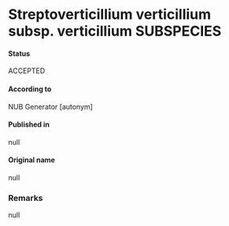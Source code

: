 # Streptoverticillium verticillium subsp. verticillium SUBSPECIES

#### Status
ACCEPTED

#### According to
NUB Generator [autonym]

#### Published in
null

#### Original name
null

### Remarks
null